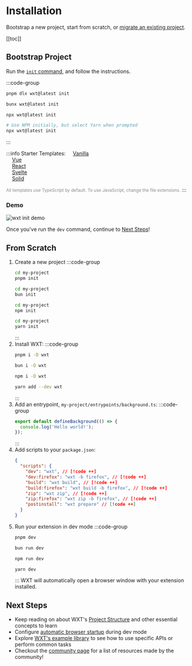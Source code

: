 # Installation

Bootstrap a new project, start from scratch, or [migrate an existing project](/guide/resources/migrate).

[[toc]]

## Bootstrap Project

Run the [`init` command](/api/cli/wxt-init), and follow the instructions.

:::code-group

```sh [PNPM]
pnpm dlx wxt@latest init
```

```sh [Bun]
bunx wxt@latest init
```

```sh [NPM]
npx wxt@latest init
```

```sh [Yarn]
# Use NPM initially, but select Yarn when prompted
npx wxt@latest init
```

:::

:::info Starter Templates:
[<Icon name="TypeScript" style="margin-left: 16px;" />Vanilla](https://github.com/wxt-dev/wxt/tree/main/templates/vanilla)<br/>[<Icon name="Vue" style="margin-left: 16px;" />Vue](https://github.com/wxt-dev/wxt/tree/main/templates/vue)<br/>[<Icon name="React" style="margin-left: 16px;" />React](https://github.com/wxt-dev/wxt/tree/main/templates/react)<br/>[<Icon name="Svelte" style="margin-left: 16px;" />Svelte](https://github.com/wxt-dev/wxt/tree/main/templates/svelte)<br/>[<Icon name="Solid" icon="https://www.solidjs.com/img/favicons/favicon-32x32.png"  style="margin-left: 16px;" />Solid](https://github.com/wxt-dev/wxt/tree/main/templates/solid)

<small style="opacity: 50%">All templates use TypeScript by default. To use JavaScript, change the file extensions.</small>
:::

### Demo

![wxt init demo](/assets/init-demo.gif)

Once you've run the `dev` command, continue to [Next Steps](#next-steps)!

## From Scratch

1. Create a new project
   :::code-group
   ```sh [PNPM]
   cd my-project
   pnpm init
   ```
   ```sh [Bun]
   cd my-project
   bun init
   ```
   ```sh [NPM]
   cd my-project
   npm init
   ```
   ```sh [Yarn]
   cd my-project
   yarn init
   ```
   :::
2. Install WXT:
   :::code-group
   ```sh [PNPM]
   pnpm i -D wxt
   ```
   ```sh [Bun]
   bun i -D wxt
   ```
   ```sh [NPM]
   npm i -D wxt
   ```
   ```sh [Yarn]
   yarn add --dev wxt
   ```
   :::
3. Add an entrypoint, `my-project/entrypoints/background.ts`:
   :::code-group
   ```ts
   export default defineBackground(() => {
     console.log('Hello world!');
   });
   ```
   :::
4. Add scripts to your `package.json`:
   ```json [package.json]
   {
     "scripts": {
       "dev": "wxt", // [!code ++]
       "dev:firefox": "wxt -b firefox", // [!code ++]
       "build": "wxt build", // [!code ++]
       "build:firefox": "wxt build -b firefox", // [!code ++]
       "zip": "wxt zip", // [!code ++]
       "zip:firefox": "wxt zip -b firefox", // [!code ++]
       "postinstall": "wxt prepare" // [!code ++]
     }
   }
   ```
5. Run your extension in dev mode
   :::code-group
   ```sh [PNPM]
   pnpm dev
   ```
   ```sh [Bun]
   bun run dev
   ```
   ```sh [NPM]
   npm run dev
   ```
   ```sh [Yarn]
   yarn dev
   ```
   :::
   WXT will automatically open a browser window with your extension installed.

## Next Steps

- Keep reading on about WXT's [Project Structure](/guide/essentials/project-structure) and other essential concepts to learn
- Configure [automatic browser startup](/guide/essentials/config/browser-startup) during dev mode
- Explore [WXT's example library](/examples) to see how to use specific APIs or perform common tasks
- Checkout the [community page](/guide/resources/community) for a list of resources made by the community!
